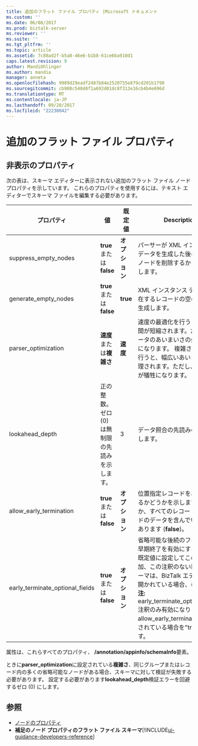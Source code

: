 ```yaml
---
title: 追加のフラット ファイル プロパティ |Microsoft ドキュメント
ms.custom: ''
ms.date: 06/08/2017
ms.prod: biztalk-server
ms.reviewer: ''
ms.suite: ''
ms.tgt_pltfrm: ''
ms.topic: article
ms.assetid: 7c88ad2f-b5a8-46e6-b1b8-61ce6ba910d1
caps.latest.revision: 9
author: MandiOhlinger
ms.author: mandia
manager: anneta
ms.openlocfilehash: 9989d29eadf2487b84e2520755e879cd201b1798
ms.sourcegitcommit: cb908c540d8f1a692d01dc8f313e16cb4b4e696d
ms.translationtype: MT
ms.contentlocale: ja-JP
ms.lasthandoff: 09/20/2017
ms.locfileid: "22230042"
---
```

# <a name="additional-flat-file-properties"></a>追加のフラット ファイル プロパティ

## <a name="hidden-properties"></a>非表示のプロパティ
次の表は、スキーマ エディターに表示されない追加のフラット ファイル ノード プロパティを示しています。 これらのプロパティを使用するには、テキスト エディターでスキーマ ファイルを編集する必要があります。  
  
|プロパティ|値|既定値|Description|  
|--------------|------------|-------------------|-----------------|  
|suppress_empty_nodes|**true** または **false**|**オプション**|パーサーが XML インスタンス データを生成した後に空の XML ノードを削除するかどうかを示します。|  
|generate_empty_nodes|**true** または **false**|**true**|XML インスタンス データに存在するレコードの空のノードを生成します。|  
|parser_optimization|**速度**または**複雑さ**|**速度**|速度の最適化を行うと、解析時間が短縮されます。ただし、データのあいまいさの処理が犠牲になります。 複雑さの最適化を行うと、幅広いあいまいさが処理されます。ただし、処理速度が犠牲になります。|  
|lookahead_depth|正の整数。ゼロ (0) は無制限の先読みを示します。|3|データ照合の先読みの程度を示します。|  
|allow_early_termination|**true** または **false**|**オプション**|位置指定レコードを早期終了するかどうかを示します (**true**) か、すべてのレコード フィールドのデータを含んでいる必要があります (**false**)。|  
|early_terminate_optional_fields|**true** または **false**|**オプション**|省略可能な後続のフィールドの早期終了を有効にする (**true**)。 既定値に設定してこの注釈を追加、この注釈のない既存のスキーマは、BizTalk エディターで開かれている場合、(**false**)。 **注:** early_terminate_optional_fields 注釈のみ有効になります、allow_early_termination が設定されている場合を"true"にします。|  
  
 属性は、これらすべてのプロパティ、 **/annotation/appinfo/schemaInfo**要素。  
  
 ときに**parser_optimization**に設定されている**複雑さ**、同じグループまたはレコード内の多くの省略可能なノードがある場合、スキーマに対して検証が失敗する必要があります。 設定する必要があります**lookahead_depth**検証エラーを回避するゼロ (0) にします。  
  
## <a name="see-also"></a>参照  
-  [ノードのプロパティ](../core/node-properties.md)   
-  **補足のノード プロパティのフラット ファイル スキーマ**[!INCLUDE[ui-guidance-developers-reference](../includes/ui-guidance-developers-reference.md)]